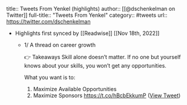 title:: Tweets From Yenkel (highlights)
author:: [[@dschenkelman on Twitter]]
full-title:: "Tweets From Yenkel"
category:: #tweets
url:: https://twitter.com/dschenkelman

- Highlights first synced by [[Readwise]] [[Nov 18th, 2022]]
	- 1/ A thread on career growth
	  
	  👉 Takeaways
	  Skill alone doesn’t matter. If no one but yourself knows about your skills, you won’t get any opportunities.
	  
	  What you want is to:
	  
	  1. Maximize Available Opportunities
	  2. Maximize Sponsors https://t.co/hBcbEkkumP ([View Tweet](https://twitter.com/search?q=1/%20A%20thread%20on%20career%20growth%20%20%F0%9F%91%89%20Takeaways%20Skill%20alone%20doesn%E2%80%99t%20matter.%20If%20no%20one%20but%20yourself%20knows%20about%20your%20skills%2C%20you%20won%E2%80%99t%20get%20any%20opportunities.%20%20What%20you%20want%20is%20to%3A%20%201.%20Maximize%20Available%20Opportunities%202.%20Maximize%20Sponsors%20https%3A//t%20%28from%3A%40dschenkelman%29))